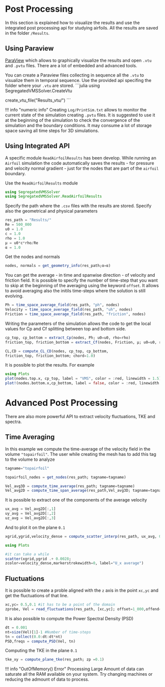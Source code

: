 # Post Processing

In this section is explained how to visualize the results and use the integrated post processing api for studying airfoils. All the results are saved in the folder `/Results`. 

## Using Paraview
[ParaView](https://www.paraview.org/) which allows to graphically visualize the results and open `.vtu` and `.pvtu` files. There are a lot of embedded and advanced tools.

You can create a Paraview files collecting in sequence all the  `.vtu` to visualize them in temporal sequence. Use the provided api specifing the folder where your `.vtu` are stored.
´´´julia
using SegregatedVMSSolver.CreateVtu

create_vtu_file("Results_vtu/")
´´´

!!! info "numeric info" 
    Creating `Log/PrintSim.txt` allows to monitor the current state of the simulation creating `.pvtu` files.
    It is suggested to use it at the beginning of the simulation to check the convergence of the simulation and the boundary conditions.
    It may consume a lot of storage space saving all time steps for 3D simulations. 

## Using Integrated API
A specific module `ReadAirfoilResults` has been develop. While running an `Airfoil` simulation the code automatically saves the results - for pressure and velocity normal gradient - just for the nodes that are part of the `airfoil` boundary. 

Use the `ReadAirfoilResults` module
```julia
using SegregatedVMSSolver
using SegregatedVMSSolver.ReadAirfoilResults
```

Specify the path where the `.csv` files with the results are stored. 
Specify also the geometrical and physical parameters
```julia
res_path = "Results/"
Re = 500_000
u0 = 1.0
c = 1.0
rho = 1.0
μ = u0*c*rho/Re
α = 1.0
```

Get the nodes and normals
```julia
nodes, normals = get_geometry_info(res_path;α=α)
```
You can get the average - in time and spanwise direction - of velocity and friction field. It is possible to specify the number of time-step that you want to skip at the beginning of the averaging using the keyword `offset`. It allows to avoid averaging also the initils time-steps where the solution is still evolving.

```julia
Ph = time_space_average_field(res_path, "ph", nodes)
Velocity = time_space_average_field(res_path, "uh", nodes)
Friction = time_space_average_field(res_path, "friction", nodes)
```


Writing the parameters of the simulation allows the code to get the local values for Cp and Cf splitting between top and bottom side. 
```julia
cp_top, cp_bottom = extract_Cp(nodes, Ph; u0=u0, rho=rho)
friction_top, friction_bottom = extract_Cf(nodes, Friction, μ; u0=u0, rho=rho)

CL,CD = compute_CL_CD(nodes, cp_top, cp_bottom,
friction_top, friction_bottom; chord=1.0)
```

It is possible to plot the results.
For example

```julia
using Plots
plot(nodes.top.x, cp_top, label = "VMS", color = :red, linewidth = 1.5)
plot!(nodes.bottom.x,cp_bottom, label = false, color = :red, linewidth = 1.5 )
```


# Advanced Post Processing
There are also more powerful API to extract velocity fluctuations, TKE and spectra.

## Time Averaging
In this example we compute the time-average of the velocity field in the volume `"topairfoil"`. The user while creating the mesh has to add this tag to the volume to analyze

```julia
tagname="topairfoil"

topairfoil_nodes = get_nodes(res_path; tagname=tagname)

Vel_avg3D = compute_time_average(res_path; tagname=tagname)
Vel_avg2D = compute_time_span_average(res_path,Vel_avg3D; tagname=tagname)
```

It is possible to extract one of the components of the average velocity
```julia
ux_avg = Vel_avg2D[:,1]
uy_avg = Vel_avg2D[:,2]
uz_avg = Vel_avg2D[:,3]
```
And to plot it on the plane `0.1`

```julia
xgrid,ygrid,velocity_dense = compute_scatter_interp(res_path, ux_avg, 0.1)

using Plots

#it can take a while
scatter(xgrid,ygrid .+ 0.0028;
zcolor=velocity_dense,markerstrokewidth=0, label="U_x average")
```



## Fluctuations

It is possible to create a proble aligned with the `z` axis in the point `xc,yc` and get the fluctuations of that line.

```julia
xc,yc= 0.5,0.1 #it has to be a point of the domain
zprobe, Vel = read_fluctuations(res_path, [xc,yc]; offset=1_000,offend=5_000)
```

It is also possible to compute the Power Spectral Density (PSD)
```julia
dt = 0.001
nt=size(Vel)[1]-1 #Number of time-steps
tn = collect(0.0:dt:dt*nt)
PSD,freqs = compute_PSD(Vel, tn)
```

Computing the TKE in the plane `0.1`
```julia
tke_xy = compute_plane_tke(res_path; zp =0.1)
```



!!! info "OutOfMemory() Error" 
    Processing Large Amount of data can saturate all the RAM available on your system. Try changing machines or reducing the admount of data to process.